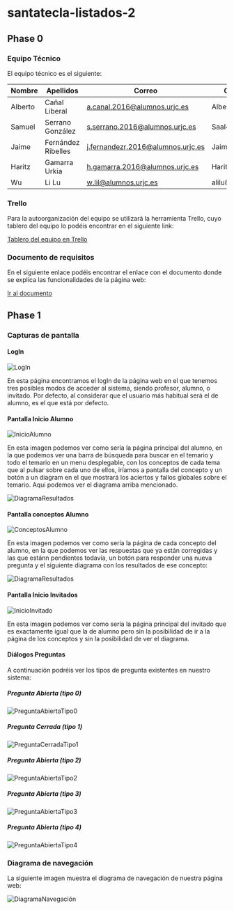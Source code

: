 # santatecla-listados-2
## Phase 0
### Equipo Técnico
El equipo técnico es el siguiente:

| Nombre  | Apellidos          | Correo                            | GitHub       |
|---------|--------------------|-----------------------------------|--------------|
| Alberto | Cañal Liberal      | a.canal.2016@alumnos.urjc.es      | Albertocalib |
| Samuel  | Serrano González   | s.serrano.2016@alumnos.urjc.es    | Saal4        |
| Jaime   | Fernández Ribelles | j.fernandezr.2016@alumnos.urjc.es | Jaime9070    |
| Haritz  | Gamarra Urkia      | h.gamarra.2016@alumnos.urjc.es    | HaritzGamarra|
| Wu      | Li Lu              | w.lil@alumnos.urjc.es             | alilu8       |
### Trello
Para la autoorganización del equipo se utilizará la herramienta Trello, cuyo tablero del equipo lo podéis encontrar en el siguiente link:

[Tablero del equipo en Trello](https://trello.com/b/iyJ33zUz/daw)

### Documento de requisitos
En el siguiente enlace podéis encontrar el enlace con el documento donde se explica las funcionalidades de la página web:

[Ir al documento](https://drive.google.com/open?id=17in-rek1uW9gD4oh3yN4b59HTd_Unjdcabd1Ibo5woY)

## Phase 1
### Capturas de pantalla
#### LogIn
![LogIn](/Screenshots/login.png "LogIn")

En esta página encontramos el logIn de la página web en el que tenemos tres posibles modos de acceder al sistema, siendo profesor, alumno, o invitado. 
Por defecto, al considerar que el usuario más habitual será el de alumno, es el que está por defecto.

#### Pantalla Inicio Alumno
![InicioAlumno](/Screenshots/StudentMainPage.png "Pantalla Inicio Alumno")

En esta imagen podemos ver como sería la página principal del alumno, en la que podemos ver una barra de búsqueda para buscar en el temario y todo el temario en un menu desplegable, 
con los conceptos de cada tema que al pulsar sobre cada uno de ellos, iríamos a pantalla del concepto y un botón a un diagram en el que mostrará los aciertos y fallos globales sobre el temario.
Aqui podemos ver el diagrama arriba mencionado.

![DiagramaResultados](/Screenshots/DiagramaInicio.png "Diagrama global del alumno")

#### Pantalla conceptos Alumno
![ConceptosAlumno](/Screenshots/conceptos.png "Pantalla conceptos alumno")

En esta imagen podemos ver como sería la página de cada concepto del alumno, en la que podemos ver las respuestas que ya están corregidas y las que estánn pendientes todavía,
 un botón para responder una nueva pregunta y el siguiente diagrama con los resultados de ese concepto:

![DiagramaResultados](/Screenshots/DiagramaConcepto.png "Diagrama resultado del concepto")

#### Pantalla Inicio Invitados

![InicioInvitado](/Screenshots/guestMainPage.png "Pantalla Inicio Invitado")

En esta imagen podemos ver como sería la página principal del invitado que es exactamente igual que la de alumno pero sin la posibilidad de ir a la página de los conceptos 
y sin la posibilidad de ver el diagrama.

#### Diálogos Preguntas
A continuación podréis ver los tipos de pregunta existentes en nuestro sistema:
##### Pregunta Abierta (tipo 0)
![PreguntaAbiertaTipo0](/Screenshots/Tipo0.png "Diálogo Pregunta Abierta(Tipo 0)")
##### Pregunta Cerrada (tipo 1)
![PreguntaCerradaTipo1](/Screenshots/Tipo1.png "Diálogo Pregunta Cerrada(Tipo 1)")
##### Pregunta Abierta (tipo 2)
![PreguntaAbiertaTipo2](/Screenshots/Tipo2.png "Diálogo Pregunta Abierta(Tipo 2)")
##### Pregunta Abierta (tipo 3)
![PreguntaAbiertaTipo3](/Screenshots/Tipo3.png "Diálogo Pregunta Abierta(Tipo 3)")
##### Pregunta Abierta (tipo 4)
![PreguntaAbiertaTipo4](/Screenshots/DialogoTipo4.png "Diálogo Pregunta Abierta(Tipo 4)")

### Diagrama de navegación
La siguiente imagen muestra el diagrama de navegación de nuestra página web:

![DiagramaNavegación](/Screenshots/Navigation_Diagram_Gestor_de_Listas.png "Diagrama de navegación de la página web")
